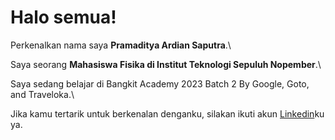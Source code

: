 # Halo semua! 

Perkenalkan nama saya **Pramaditya Ardian Saputra**.\

Saya seorang **Mahasiswa Fisika di Institut Teknologi Sepuluh Nopember**.\

Saya sedang belajar di Bangkit Academy 2023 Batch 2 By Google, Goto, and Traveloka.\

Jika kamu tertarik untuk berkenalan denganku, silakan ikuti akun [Linkedin](https://www.linkedin.com/in/pramaditya-ardian-saputra/)ku ya.

